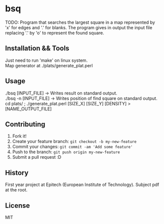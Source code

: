 # bsq

TODO:  Program that searches the largest square in a map represented by 'x' for edges and '.' for blanks. The program gives in output the input file replacing '.' by 'o' to represent the found square.

## Installation && Tools

Just need to run 'make' on linux system.</br>
Map generator at ./plats/generate_plat.perl</br>

## Usage

./bsq [INPUT_FILE] -> Writes result on standard output.</br>
./bsq -n [INPUT_FILE] -> Writes position of find square on standard output.</br>
cd plats/ ; ./generate_plat.perl [SIZE_X] [SIZE_Y] [DENSITY] > [NAME_OUTPUT_FILE]</br>

## Contributing

1. Fork it!
2. Create your feature branch: `git checkout -b my-new-feature`
3. Commit your changes: `git commit -am 'Add some feature'`
4. Push to the branch: `git push origin my-new-feature`
5. Submit a pull request :D

## History

First year project at Epitech (European Institute of Technology). Subject pdf at the root.

## License

MIT
